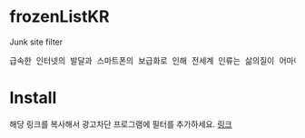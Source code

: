# frozenListKR
Junk site filter<br/>
<pre>
급속한 인터넷의 발달과 스마트폰의 보급화로 인해 전세계 인류는 삶의질이 어마어마할 정도로 업그레이드되었습니다. 하지만, 장점 뿐만 아니라 단점도 명확합니다. 대한민국 기준으로 혐오성 컨텐츠를 생산 및 배포하는 악성 사이트들은 새롭게 탄생한 사이버상의 생화학무기인셈입니다. 악성 사이트들이 존재하는 한 인위적으로 차단하지 않는 이상 대한민국의 미래 세대는 악성 컨턴츠들에 잠식당할것입니다. 어린아이고 성인이고, 노인이고 할것 없이 자극적이면서 몸에 좋지않는 컨텐츠가 끌리기 마련입니다. 술, 담배가 몸에 좋지 않다는것을 알지만, 쉽사리 끊어내기 힘들지 않습니까?
</pre>

# Install
해당 링크를 복사해서 광고차단 프로그램에 필터를 추가하세요.
<a href='https://raw.githubusercontent.com/elsannadisney/frozenListKR/master/main.txt'>링크</a>
